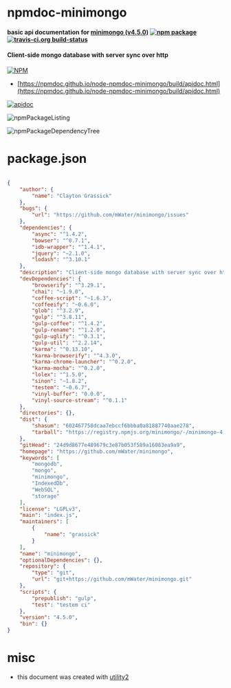 # npmdoc-minimongo

#### basic api documentation for  [minimongo (v4.5.0)](https://github.com/mWater/minimongo)  [![npm package](https://img.shields.io/npm/v/npmdoc-minimongo.svg?style=flat-square)](https://www.npmjs.org/package/npmdoc-minimongo) [![travis-ci.org build-status](https://api.travis-ci.org/npmdoc/node-npmdoc-minimongo.svg)](https://travis-ci.org/npmdoc/node-npmdoc-minimongo)

#### Client-side mongo database with server sync over http

[![NPM](https://nodei.co/npm/minimongo.png?downloads=true&downloadRank=true&stars=true)](https://www.npmjs.com/package/minimongo)

- [https://npmdoc.github.io/node-npmdoc-minimongo/build/apidoc.html](https://npmdoc.github.io/node-npmdoc-minimongo/build/apidoc.html)

[![apidoc](https://npmdoc.github.io/node-npmdoc-minimongo/build/screenCapture.buildCi.browser.%252Ftmp%252Fbuild%252Fapidoc.html.png)](https://npmdoc.github.io/node-npmdoc-minimongo/build/apidoc.html)

![npmPackageListing](https://npmdoc.github.io/node-npmdoc-minimongo/build/screenCapture.npmPackageListing.svg)

![npmPackageDependencyTree](https://npmdoc.github.io/node-npmdoc-minimongo/build/screenCapture.npmPackageDependencyTree.svg)



# package.json

```json

{
    "author": {
        "name": "Clayton Grassick"
    },
    "bugs": {
        "url": "https://github.com/mWater/minimongo/issues"
    },
    "dependencies": {
        "async": "^1.4.2",
        "bowser": "^0.7.1",
        "idb-wrapper": "^1.4.1",
        "jquery": "~2.1.0",
        "lodash": "^3.10.1"
    },
    "description": "Client-side mongo database with server sync over http",
    "devDependencies": {
        "browserify": "^3.29.1",
        "chai": "~1.9.0",
        "coffee-script": "~1.6.3",
        "coffeeify": "~0.6.0",
        "glob": "^3.2.9",
        "gulp": "^3.8.11",
        "gulp-coffee": "^1.4.2",
        "gulp-rename": "^1.2.0",
        "gulp-uglify": "^0.3.1",
        "gulp-util": "^2.2.14",
        "karma": "^0.13.10",
        "karma-browserify": "^4.3.0",
        "karma-chrome-launcher": "^0.2.0",
        "karma-mocha": "^0.2.0",
        "lolex": "^1.5.0",
        "sinon": "~1.8.2",
        "testem": "~0.6.7",
        "vinyl-buffer": "0.0.0",
        "vinyl-source-stream": "^0.1.1"
    },
    "directories": {},
    "dist": {
        "shasum": "602467758dcaa7ebccf6bbba0a81887740aae278",
        "tarball": "https://registry.npmjs.org/minimongo/-/minimongo-4.5.0.tgz"
    },
    "gitHead": "24d9d8677e489679c3e87b053f589a16083ea9a9",
    "homepage": "https://github.com/mWater/minimongo",
    "keywords": [
        "mongodb",
        "mongo",
        "minimongo",
        "IndexedDb",
        "WebSQL",
        "storage"
    ],
    "license": "LGPLv3",
    "main": "index.js",
    "maintainers": [
        {
            "name": "grassick"
        }
    ],
    "name": "minimongo",
    "optionalDependencies": {},
    "repository": {
        "type": "git",
        "url": "git+https://github.com/mWater/minimongo.git"
    },
    "scripts": {
        "prepublish": "gulp",
        "test": "testem ci"
    },
    "version": "4.5.0",
    "bin": {}
}
```



# misc
- this document was created with [utility2](https://github.com/kaizhu256/node-utility2)
